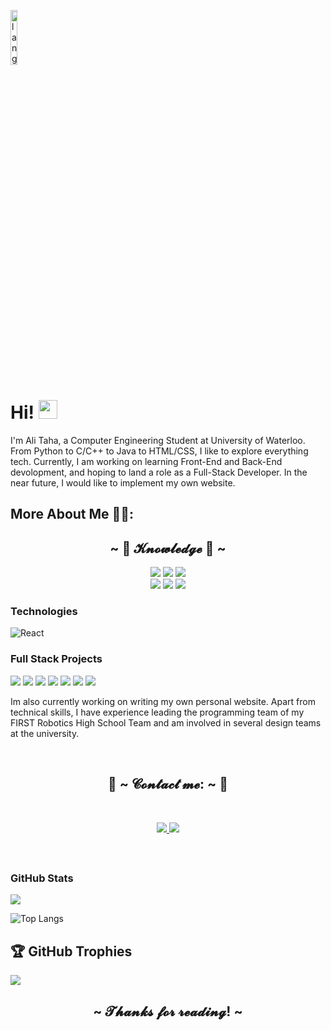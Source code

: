 <p align="left"><img width=15%" src="https://github.com/alansmathew/alansmathew/raw/master/lang.gif" alt="lang image here" /></p>

# Hi! <img src="https://media.giphy.com/media/hvRJCLFzcasrR4ia7z/giphy.gif" width="30px">

I'm Ali Taha, a Computer Engineering Student at University of Waterloo. From Python to C/C++ to Java to HTML/CSS, I like to explore everything tech. Currently, I am working on learning Front-End and Back-End devolopment, and hoping to land a role as a Full-Stack Developer. In the near future, I would like to implement my own website. 
  
## More About Me 🧑‍🎓:
<h2 align="center">            ~ 📇 𝓚𝓷𝓸𝔀𝓵𝓮𝓭𝓰𝓮 📇 ~</h2>
  <p align="center"><img src="https://img.shields.io/badge/Java%20-%2331A8FF.svg?&style=for-the-badge&logo=java&logoColor=white"/> <img src="https://img.shields.io/badge/html%20-%23E34F26.svg?&style=for-the-badge&logo=html5&logoColor=white"/> <img src="https://img.shields.io/badge/css%20-%231572B6.svg?&style=for-the-badge&logo=css3&logoColor=white"/><br>
 <img src="https://img.shields.io/badge/C/C++%20-%2343853D.svg?&style=for-the-badge&logo=c++&logoColor=white"/> <img src="https://img.shields.io/badge/Python%20-%23323330.svg?&style=for-the-badge&logo=python&logoColor=%23F7DF1E"/> <img src="https://img.shields.io/badge/git%20-%23F05033.svg?&style=for-the-badge&logo=git&logoColor=white"/> 
  
  ### Technologies

![React](https://img.shields.io/badge/-React-000?&logo=React)
  
### Full Stack Projects

[![](https://img.shields.io/badge/-🧬%20My%20Website-000)](https://github.com/adamalston/v2)
[![](https://img.shields.io/badge/-🦠%20COVID‑19%20Dashboard-000)](https://github.com/adamalston/COVID-19-Dashboard)
[![](https://img.shields.io/badge/-📝%20Summarizer-000)](https://github.com/adamalston/Summarizer)
[![](https://img.shields.io/badge/-🔬%20Overwatch-000)](https://github.com/adamalston/overwatch)
[![](https://img.shields.io/badge/-🛰%20KubeSat-000)](https://github.com/adamalston/kubesat)
[![](https://img.shields.io/badge/-🔊%20Voice%20Poker-000)](https://github.com/adamalston/Poker)
[![](https://img.shields.io/badge/-🗺%20PokémonGo%20Map-000)](https://github.com/adamalston/PokemonGo-Map)

<p>
  <div align="center">
  </div>
</div>
<div>
Im also currently working on writing my own personal website. Apart from technical skills, I have experience leading the programming team of my FIRST Robotics High School Team and am involved in several design teams at the university.
</p>
<br>
<h2 align="center">           📝 ~ 𝓒𝓸𝓷𝓽𝓪𝓬𝓽 𝓶𝓮: ~ 📝</h2>
  <div align="center">
  </div>
<br>
</p>
<p align="center"><a href="https://www.linkedin.com/in/aliestaha/" target="_blank"> <img src="https://img.shields.io/badge/AliTaha%20-%231DA1F2.svg?&style=for-the-badge&logo=LinkedIn&logoColor=white"/></a><a href="https://twitter.com/AliesTaha" target="_blank"> <img src="https://img.shields.io/badge/AliTaha%20-%231DA1F2.svg?&style=for-the-badge&logo=Twitter&logoColor=white"/></a></p>
</div>
<br>
<div>

## <h3 align="left">GitHub Stats</h3>

<a href="">
  <img align="centre" src="https://github-readme-stats.vercel.app/api?username=AliesTaha&count_private=true&include_all_commits=true&show_icons=true&title_color=007bff&text_color=e7e7e7&icon_color=007bff&bg_color=171c28" />
<a />
  
![Top Langs](https://github-readme-stats.vercel.app/api/top-langs/?username=AliesTaha&layout=compact&title_color=007bff&text_color=e7e7e7&icon_color=007bff&bg_color=171c28)
  
## 🏆 GitHub Trophies

![](https://github-profile-trophy.vercel.app/?username=AliesTaha&theme=discord&no-frame=true&no-bg=false&margin-w=4)
  
  
<h2 align="center"> ~ 𝓣𝓱𝓪𝓷𝓴𝓼 𝓯𝓸𝓻 𝓻𝓮𝓪𝓭𝓲𝓷𝓰! ~ </h2>




